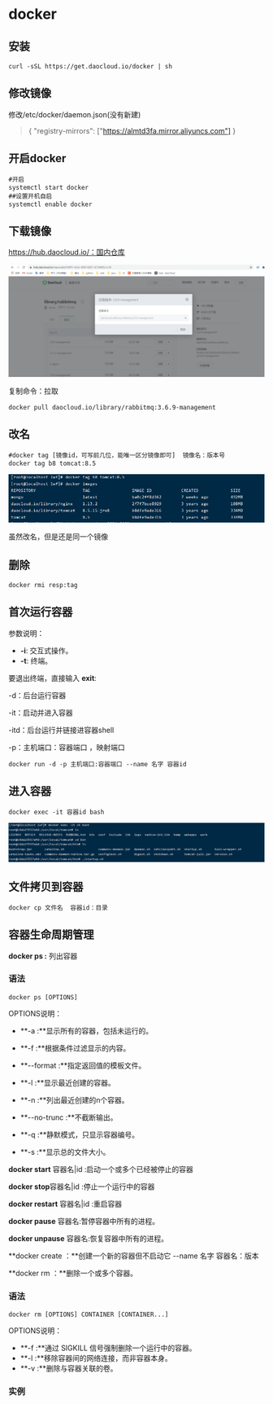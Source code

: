 # docker

## 安装

```
curl -sSL https://get.daocloud.io/docker | sh
```

## 修改镜像

修改/etc/docker/daemon.json(没有新建)

> {
>   "registry-mirrors": ["https://almtd3fa.mirror.aliyuncs.com"]
> }

## 开启docker

```
#开启
systemctl start docker
##设置开机自启
systemctl enable docker
```



## 下载镜像

https://hub.daocloud.io/：<a href="https://hub.daocloud.io/">国内仓库</a>

![image-20201118215926931](docker.assets/image-20201118215926931.png)

复制命令：拉取

```
docker pull daocloud.io/library/rabbitmq:3.6.9-management
```

## 改名

```
#docker tag [镜像id，可写前几位，能唯一区分镜像即可]  镜像名：版本号
docker tag b8 tomcat:8.5

```

![image-20201118220423339](docker.assets/image-20201118220423339.png)

虽然改名，但是还是同一个镜像

## 删除

```
docker rmi resp:tag
```



## 首次运行容器

参数说明：

- **-i**: 交互式操作。
- **-t**: 终端。

要退出终端，直接输入 **exit**:

-d：后台运行容器

-it：启动并进入容器

-itd：后台运行并链接进容器shell

-p：主机端口：容器端口  ，映射端口

```
docker run -d -p 主机端口:容器端口 --name 名字 容器id
```

## 进入容器

```
docker exec -it 容器id bash
```

![image-20201118220842766](docker.assets/image-20201118220842766.png)

## 文件拷贝到容器

```
docker cp 文件名  容器id：目录
```

## 容器生命周期管理

**docker ps :** 列出容器

### 语法

```
docker ps [OPTIONS]
```

OPTIONS说明：

- **-a :**显示所有的容器，包括未运行的。

- **-f :**根据条件过滤显示的内容。

  

- **--format :**指定返回值的模板文件。

- **-l :**显示最近创建的容器。

- **-n :**列出最近创建的n个容器。

- **--no-trunc :**不截断输出。

- **-q :**静默模式，只显示容器编号。

- **-s :**显示总的文件大小。



**docker start** 容器名|id :启动一个或多个已经被停止的容器

**docker stop**容器名|id  :停止一个运行中的容器

**docker restart** 容器名|id :重启容器



**docker pause** 容器名:暂停容器中所有的进程。

**docker unpause** 容器名:恢复容器中所有的进程。



**docker create ：**创建一个新的容器但不启动它 --name 名字  容器名：版本



**docker rm ：**删除一个或多个容器。

### 语法

```
docker rm [OPTIONS] CONTAINER [CONTAINER...]
```

OPTIONS说明：

- **-f :**通过 SIGKILL 信号强制删除一个运行中的容器。
- **-l :**移除容器间的网络连接，而非容器本身。
- **-v :**删除与容器关联的卷。

### 实例



